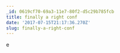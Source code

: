 ```yaml
---
_id: 0619cf70-69a3-11e7-80f2-d5c29b785fcb
title: finally a right conf
date: '2017-07-15T21:17:36.270Z'
slug: finally-a-right-conf
---
```

e
